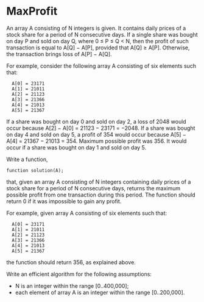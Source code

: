 # MaxProfit

An array A consisting of N integers is given. It contains daily prices of a stock share for a period of N consecutive days. If a single share was bought on day P and sold on day Q, where 0 ≤ P ≤ Q < N, then the profit of such transaction is equal to A[Q] − A[P], provided that A[Q] ≥ A[P]. Otherwise, the transaction brings loss of A[P] − A[Q].

For example, consider the following array A consisting of six elements such that:

      A[0] = 23171
      A[1] = 21011
      A[2] = 21123
      A[3] = 21366
      A[4] = 21013
      A[5] = 21367
If a share was bought on day 0 and sold on day 2, a loss of 2048 would occur because A[2] − A[0] = 21123 − 23171 = −2048. If a share was bought on day 4 and sold on day 5, a profit of 354 would occur because A[5] − A[4] = 21367 − 21013 = 354. Maximum possible profit was 356. It would occur if a share was bought on day 1 and sold on day 5.

Write a function,

    function solution(A);

that, given an array A consisting of N integers containing daily prices of a stock share for a period of N consecutive days, returns the maximum possible profit from one transaction during this period. The function should return 0 if it was impossible to gain any profit.

For example, given array A consisting of six elements such that:

      A[0] = 23171
      A[1] = 21011
      A[2] = 21123
      A[3] = 21366
      A[4] = 21013
      A[5] = 21367
the function should return 356, as explained above.

Write an efficient algorithm for the following assumptions:

- N is an integer within the range [0..400,000];
- each element of array A is an integer within the range [0..200,000].

